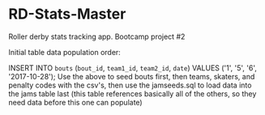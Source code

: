 # RD-Stats-Master
Roller derby stats tracking app. Bootcamp project #2

Initial table data population order:

INSERT INTO `bouts` (`bout_id`, `team1_id`, `team2_id`, `date`) VALUES ('1', '5', '6', '2017-10-28');
Use the above to seed bouts first, then teams, skaters, and penalty codes with the csv's, then use the jamseeds.sql to load data into the jams table last (this table references basically all of the others, so they need data before this one can populate)
